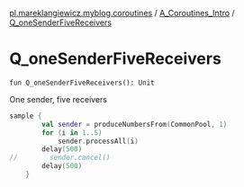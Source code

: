 [pl.mareklangiewicz.myblog.coroutines](../index.md) / [A_Coroutines_Intro](index.md) / [Q_oneSenderFiveReceivers](.)

# Q_oneSenderFiveReceivers

`fun Q_oneSenderFiveReceivers(): Unit`

One sender, five receivers

``` kotlin
sample {
        val sender = produceNumbersFrom(CommonPool, 1)
        for (i in 1..5)
            sender.processAll(i)
        delay(500)
//        sender.cancel()
        delay(500)
    }
```

